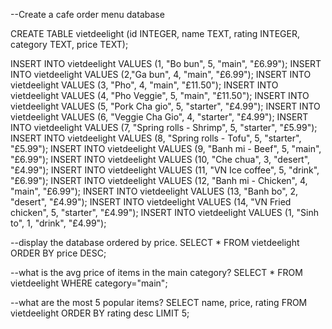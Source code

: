 --Create a cafe order menu database

CREATE TABLE vietdeelight (id INTEGER, name TEXT, rating INTEGER, category TEXT, price TEXT);

INSERT INTO vietdeelight VALUES (1, "Bo bun", 5, "main", "£6.99");
INSERT INTO vietdeelight VALUES (2,"Ga bun", 4, "main", "£6.99");
INSERT INTO vietdeelight VALUES (3, "Pho", 4, "main", "£11.50");
INSERT INTO vietdeelight VALUES (4, "Pho Veggie", 5, "main", "£11.50");
INSERT INTO vietdeelight VALUES (5, "Pork Cha gio", 5, "starter", "£4.99");
INSERT INTO vietdeelight VALUES (6, "Veggie Cha Gio", 4, "starter", "£4.99");
INSERT INTO vietdeelight VALUES (7, "Spring rolls - Shrimp", 5, "starter", "£5.99");
INSERT INTO vietdeelight VALUES (8, "Spring rolls - Tofu", 5, "starter", "£5.99");
INSERT INTO vietdeelight VALUES (9, "Banh mi - Beef", 5, "main", "£6.99");
INSERT INTO vietdeelight VALUES (10, "Che chua", 3, "desert", "£4.99");
INSERT INTO vietdeelight VALUES (11, "VN Ice coffee", 5, "drink", "£6.99");
INSERT INTO vietdeelight VALUES (12, "Banh mi - Chicken", 4, "main", "£6.99");
INSERT INTO vietdeelight VALUES (13, "Banh bo", 2, "desert", "£4.99");
INSERT INTO vietdeelight VALUES (14, "VN Fried chicken", 5, "starter", "£4.99");
INSERT INTO vietdeelight VALUES (1, "Sinh to", 1, "drink", "£4.99");


--display the database ordered by price. 
SELECT * FROM vietdeelight
ORDER BY price DESC;

--what is the avg price of items in the main category?
SELECT * FROM vietdeelight
WHERE category="main";

--what are the most 5 popular items? 
SELECT name, price, rating
FROM vietdeelight
ORDER BY rating desc
LIMIT 5; 


